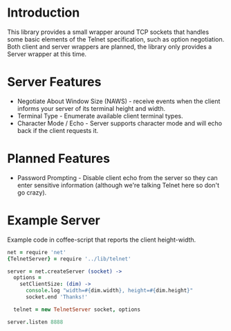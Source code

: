 Introduction
========

This library provides a small wrapper around TCP sockets that handles some basic elements of the Telnet specification, such as option negotiation. Both client and server wrappers are planned, the library only provides a Server wrapper at this time.

Server Features
========

* Negotiate About Window Size (NAWS) - receive events when the client informs your server of its terminal height and width.
* Terminal Type - Enumerate available client terminal types.
* Character Mode / Echo - Server supports character mode and will echo back if the client requests it.

Planned Features
========

* Password Prompting - Disable client echo from the server so they can enter sensitive information (although we're talking Telnet here so don't go crazy).

Example Server
========

Example code in coffee-script that reports the client height-width.

```coffeescript
net = require 'net'
{TelnetServer} = require '../lib/telnet'

server = net.createServer (socket) ->
  options =
    setClientSize: (dim) ->
      console.log "width=#{dim.width}, height=#{dim.height}"
      socket.end 'Thanks!'

  telnet = new TelnetServer socket, options

server.listen 8888
```